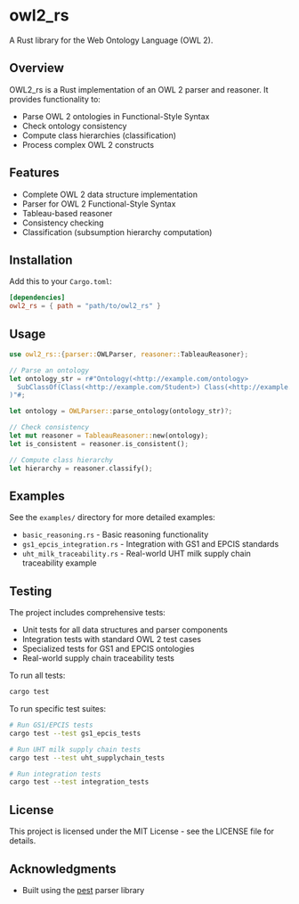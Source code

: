 # owl2_rs

A Rust library for the Web Ontology Language (OWL 2).

## Overview

OWL2_rs is a Rust implementation of an OWL 2 parser and reasoner. It provides functionality to:

- Parse OWL 2 ontologies in Functional-Style Syntax
- Check ontology consistency
- Compute class hierarchies (classification)
- Process complex OWL 2 constructs

## Features

- Complete OWL 2 data structure implementation
- Parser for OWL 2 Functional-Style Syntax
- Tableau-based reasoner
- Consistency checking
- Classification (subsumption hierarchy computation)

## Installation

Add this to your `Cargo.toml`:

```toml
[dependencies]
owl2_rs = { path = "path/to/owl2_rs" }
```

## Usage

```rust
use owl2_rs::{parser::OWLParser, reasoner::TableauReasoner};

// Parse an ontology
let ontology_str = r#"Ontology(<http://example.com/ontology>
  SubClassOf(Class(<http://example.com/Student>) Class(<http://example.com/Person>))
)"#;

let ontology = OWLParser::parse_ontology(ontology_str)?;

// Check consistency
let mut reasoner = TableauReasoner::new(ontology);
let is_consistent = reasoner.is_consistent();

// Compute class hierarchy
let hierarchy = reasoner.classify();
```

## Examples

See the `examples/` directory for more detailed examples:

- `basic_reasoning.rs` - Basic reasoning functionality
- `gs1_epcis_integration.rs` - Integration with GS1 and EPCIS standards
- `uht_milk_traceability.rs` - Real-world UHT milk supply chain traceability example

## Testing

The project includes comprehensive tests:

- Unit tests for all data structures and parser components
- Integration tests with standard OWL 2 test cases
- Specialized tests for GS1 and EPCIS ontologies
- Real-world supply chain traceability tests

To run all tests:
```bash
cargo test
```

To run specific test suites:
```bash
# Run GS1/EPCIS tests
cargo test --test gs1_epcis_tests

# Run UHT milk supply chain tests
cargo test --test uht_supplychain_tests

# Run integration tests
cargo test --test integration_tests
```

## License

This project is licensed under the MIT License - see the LICENSE file for details.

## Acknowledgments

- Built using the [pest](https://pest.rs/) parser library
